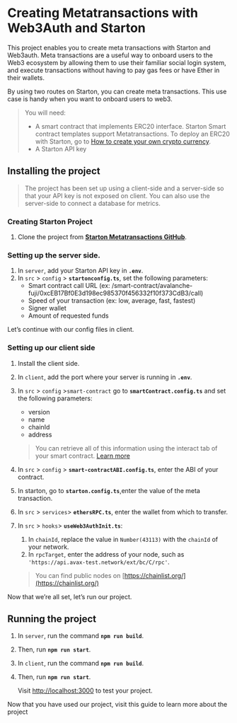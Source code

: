  # Creating Metatransactions with Web3Auth and Starton

This project enables you to create meta transactions with Starton and Web3auth. Meta transactions are a useful way to onboard users to the Web3 ecosystem by allowing them to use their familiar social login system, and execute transactions without having to pay gas fees or have Ether in their wallets.

By using two routes on Starton,  you can create meta transactions. This use case is handy when you want to onboard users to web3.

> You will need: 
> 
>- A smart contract that implements ERC20 interface. 
> Starton Smart contract templates support Metatransactions. To deploy an ERC20 with Starton, go to [How to create your own crypto currency](https://docs.starton.io/docs/Tutorials/creating-token-ERC20-mintable). 
> - A Starton API key 
> 

## Installing the project

> The project has been set up using a client-side and a server-side so that your API key is not exposed on client. You can also use the server-side to connect a database for metrics.
> 

### **Creating Starton Project**

1. Clone the project from **[Starton Metatransactions GitHub](https://github.com/starton-io/starton-web3auth-tuto)**.

### Setting up the server side.

1. In `server`, add your Starton API key in **`.env`**.
2. In `src` > `config` > **`startonconfig.ts`**, set the following parameters:
    - Smart contract call URL (ex: /smart-contract/avalanche-fuji/0xcEB17Bf0E3d198ec985370f456332f10f373CdB3/call)
    - Speed of your transaction (ex: low, average, fast, fastest)
    - Signer wallet
    - Amount of requested funds

Let’s continue with our config files in client. 

### Setting up our client side

1. Install the client side.
2. In `client`, add the port where your server is running in **`.env`**.
3. In `src` > `config` >`smart-contract` go to **`smartContract.config.ts`** and set the following parameters: 
    - version
    - name
    - chainId
    - address
    
    > You can retrieve all of this information using the interact tab of your smart contract. [Learn more](https://docs.starton.io/docs/Smart-contract/interacting-with-a-smart-contract)
    > 
4. In `src` > `config` > **`smart-contractABI.config.ts`**, enter the ABI of your contract. 
5. In starton,  go to **`starton.config.ts`**,enter the value of the meta transaction. 
6. In `src` > `services`>  **`ethersRPC.ts`**, enter the wallet from which to transfer.
7. In `src` > `hooks`> **`useWeb3AuthInit.ts`**: 
    1. In `chainId`, replace the value in `Number(43113)` with the `chainId` of your network.
    2. In `rpcTarget`, enter the address of your node, such as  `'https://api.avax-test.network/ext/bc/C/rpc'`.
    
    > You can find public nodes on [https://chainlist.org/](https://chainlist.org/)
    > 

Now that we’re all set, let’s run our project. 

## Running the project

1. In `server`, run the command **`npm run build`**.
2. Then, run **`npm run start`**.
3. In `client`, run the command **`npm run build`**.
4. Then, run **`npm run start`**.
    
    Visit [http://localhost:3000](http://localhost:3000/) to test your project. 
    

Now that you have used our project, visit this guide to learn more about the project 

